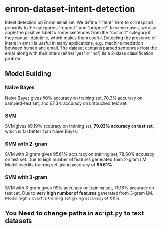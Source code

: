 # enron-dataset-intent-detection

Intent detection on Enron email set. We define "intent" here to correspond primarily to the categories "request" and "propose". In some cases, we also apply the positive label to some sentences from the "commit" category if they contain datetime, which makes them useful. Detecting the presence of intent in email is useful in many applications, e.g., machine mediation between human and email. The dataset contains parsed sentences from the email along with their intent (either 'yes' or 'no')
Its a 2-class classification problem.

## Model Building

### Naive Bayes
Naive Bayes gives 90% accuracy on training set, 70.3% accuracy on sampled-test set, and 67.3% accuracy on untouched test set.

### SVM
SVM gives 89.19% accuracy on training set, **79.03% accuracy on test set**, which is far better than Naive Bayes.

### SVM with 2-gram
SVM with 2-gram gives 95.61% accuracy on training set, 78.60% accuracy on test set. Due to high number of features generated from 2-gram LM. Model overfits training set giving accuracy of **95.61%**

### SVM with 3-gram
SVM with 3-gram gives 99% accuracy on training set, 75.16% accuracy on test set. Due to **very high number of features** generated from 3-gram LM. Model highly overfits training set giving accuracy of **99%**

## You Need to change paths in script.py to text datasets

